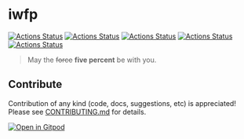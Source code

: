 # iwfp

[![Actions Status](https://github.com/tianhaoz95/iwfp/workflows/package%20apps/badge.svg)](https://github.com/tianhaoz95/iwfp/actions)
[![Actions Status](https://github.com/tianhaoz95/iwfp/workflows/release-docs/badge.svg)](https://github.com/tianhaoz95/iwfp/actions)
[![Actions Status](https://github.com/tianhaoz95/iwfp/workflows/release%20iwfpapi/badge.svg)](https://github.com/tianhaoz95/iwfp/actions)
[![Actions Status](https://github.com/tianhaoz95/iwfp/workflows/release%20iwfpapp%20android/badge.svg)](https://github.com/tianhaoz95/iwfp/actions)
[![Actions Status](https://github.com/tianhaoz95/iwfp/workflows/release%20iwfpapp%20web/badge.svg)](https://github.com/tianhaoz95/iwfp/actions)

> May the ~~force~~ **five percent** be with you.

## Contribute

Contribution of any kind (code, docs, suggestions, etc) is appreciated! Please see [CONTRIBUTING.md](./CONTRIBUTING.md) for details.

[![Open in Gitpod](https://gitpod.io/button/open-in-gitpod.svg)](https://gitpod.io/#https://github.com/tianhaoz95/iwfp)
